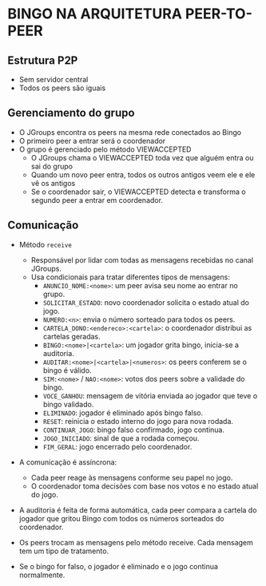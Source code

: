 # BINGO NA ARQUITETURA PEER-TO-PEER

## Estrutura P2P

- Sem servidor central
- Todos os peers são iguais

## Gerenciamento do grupo

- O JGroups encontra os peers na mesma rede conectados ao Bingo
- O primeiro peer a entrar será o coordenador
- O grupo é gerenciado pelo método VIEWACCEPTED
    - O JGroups chama o VIEWACCEPTED toda vez que alguém entra ou sai do grupo
    - Quando um novo peer entra, todos os outros antigos veem ele e ele vê os antigos
    - Se o coordenador sair, o VIEWACCEPTED detecta e transforma o segundo peer a entrar em coordenador.

## Comunicação

- Método `receive`
  - Responsável por lidar com todas as mensagens recebidas no canal JGroups.
  - Usa condicionais para tratar diferentes tipos de mensagens:
    - `ANUNCIO_NOME:<nome>`: um peer avisa seu nome ao entrar no grupo.
    - `SOLICITAR_ESTADO`: novo coordenador solicita o estado atual do jogo.
    - `NUMERO:<n>`: envia o número sorteado para todos os peers.
    - `CARTELA_DONO:<endereco>:<cartela>`: o coordenador distribui as cartelas geradas.
    - `BINGO:<nome>|<cartela>`: um jogador grita bingo, inicia-se a auditoria.
    - `AUDITAR:<nome>|<cartela>|<numeros>`: os peers conferem se o bingo é válido.
    - `SIM:<nome>` / `NAO:<nome>`: votos dos peers sobre a validade do bingo.
    - `VOCE_GANHOU`: mensagem de vitória enviada ao jogador que teve o bingo validado.
    - `ELIMINADO`: jogador é eliminado após bingo falso.
    - `RESET`: reinicia o estado interno do jogo para nova rodada.
    - `CONTINUAR_JOGO`: bingo falso confirmado, jogo continua.
    - `JOGO_INICIADO`: sinal de que a rodada começou.
    - `FIM_GERAL`: jogo encerrado pelo coordenador.

- A comunicação é assíncrona:
  - Cada peer reage às mensagens conforme seu papel no jogo.
  - O coordenador toma decisões com base nos votos e no estado atual do jogo.

- A auditoria é feita de forma automática, cada peer compara a cartela do jogador que gritou Bingo com todos os números sorteados do coordenador.
- Os peers trocam as mensagens pelo método receive. Cada mensagem tem um tipo de tratamento.
- Se o bingo for falso, o jogador é eliminado e o jogo continua normalmente.
